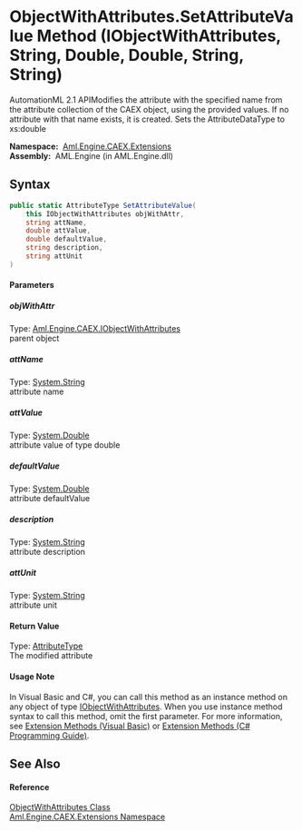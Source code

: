 ObjectWithAttributes.SetAttributeValue Method (IObjectWithAttributes, String, Double, Double, String, String)
=============================================================================================================
AutomationML 2.1 APIModifies the attribute with the specified name from the attribute collection of the CAEX object, using the provided values. If no attribute with that name exists, it is created. Sets the AttributeDataType to xs:double

  **Namespace:**  [Aml.Engine.CAEX.Extensions][1]  
  **Assembly:**  AML.Engine (in AML.Engine.dll)

Syntax
------

```csharp
public static AttributeType SetAttributeValue(
	this IObjectWithAttributes objWithAttr,
	string attName,
	double attValue,
	double defaultValue,
	string description,
	string attUnit
)
```

#### Parameters

##### *objWithAttr*
Type: [Aml.Engine.CAEX.IObjectWithAttributes][2]  
parent object

##### *attName*
Type: [System.String][3]  
attribute name

##### *attValue*
Type: [System.Double][4]  
attribute value of type double

##### *defaultValue*
Type: [System.Double][4]  
attribute defaultValue

##### *description*
Type: [System.String][3]  
attribute description

##### *attUnit*
Type: [System.String][3]  
attribute unit

#### Return Value
Type: [AttributeType][5]  
The modified attribute
#### Usage Note
In Visual Basic and C#, you can call this method as an instance method on any object of type [IObjectWithAttributes][2]. When you use instance method syntax to call this method, omit the first parameter. For more information, see [Extension Methods (Visual Basic)][6] or [Extension Methods (C# Programming Guide)][7].

See Also
--------

#### Reference
[ObjectWithAttributes Class][8]  
[Aml.Engine.CAEX.Extensions Namespace][1]  

[1]: ../README.md
[2]: ../../Aml.Engine.CAEX/IObjectWithAttributes/README.md
[3]: https://docs.microsoft.com/dotnet/api/system.string
[4]: https://docs.microsoft.com/dotnet/api/system.double
[5]: ../../Aml.Engine.CAEX/AttributeType/README.md
[6]: https://docs.microsoft.com/dotnet/visual-basic/programming-guide/language-features/procedures/extension-methods
[7]: https://docs.microsoft.com/dotnet/csharp/programming-guide/classes-and-structs/extension-methods
[8]: README.md
[9]: https://www.automationml.org
[10]: ../../icons/logoShade.png